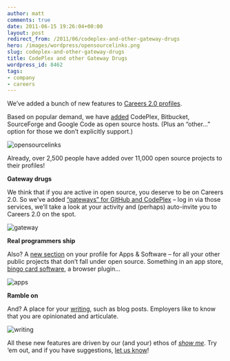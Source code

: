 ```yaml
---
author: matt
comments: true
date: 2011-06-15 19:26:04+00:00
layout: post
redirect_from: /2011/06/codeplex-and-other-gateway-drugs
hero: /images/wordpress/opensourcelinks.png
slug: codeplex-and-other-gateway-drugs
title: CodePlex and other Gateway Drugs
wordpress_id: 8462
tags:
- company
- careers
---
```


We’ve added a bunch of new features to [Careers 2.0 profiles](http://careers.stackoverflow.com/cv).

 

Based on popular demand, we have [added](http://careers.stackoverflow.com/cv?hash=open-source) CodePlex, Bitbucket, SourceForge and Google Code as open source hosts. (Plus an “other…” option for those we don’t explicitly support.)

 

![opensourcelinks](/blog/images/wordpress/opensourcelinks.png)

 

Already, over 2,500 people have added over 11,000 open source projects to their profiles!

 

**Gateway drugs**

 

We think that if you are active in open source, you deserve to be on Careers 2.0. So we’ve added [“gateways” for GitHub and CodePlex](http://careers.stackoverflow.com/gateway) – log in via those services, we’ll take a look at your activity and (perhaps) auto-invite you to Careers 2.0 on the spot.

 

![gateway](/blog/images/wordpress/gateway.png)

 

**Real programmers ship**

 

Also? A [new section](http://careers.stackoverflow.com/cv?hash=projects) on your profile for Apps & Software – for all your other public projects that don’t fall under open source. Something in an app store, [bingo card software](http://blog.businessofsoftware.org/2011/03/hello-ladies-patrick-mckenzie-markets-to-minorities-at-business-of-software-2010.html), a browser plugin…

 

![apps](/blog/images/wordpress/apps.png)

 

**Ramble on**

 

And? A place for your [writing](http://careers.stackoverflow.com/cv?hash=writing), such as blog posts. Employers like to know that you are opinionated and articulate.

 

![writing](/blog/images/wordpress/writing.png)

 

All these new features are driven by our (and your) ethos of _[show me](http://blog.stackoverflow.com/2011/03/careers-2-0-now-does-github/)_. Try ‘em out, and if you have suggestions, [let us know](http://meta.stackoverflow.com/questions/tagged/careers)!
